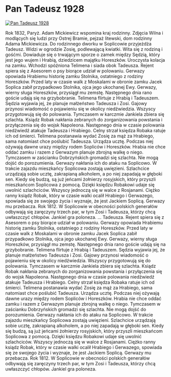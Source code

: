 Pan Tadeusz 1928 
=============
[![Pan Tadeusz 1928 ](http://vidos.pl/images/player.gif)](http://vidos.pl/pan-tadeusz-1928)

 Rok 1832, Paryż. Adam Mickiewicz wspomina kraj rodzinny. Zdjęcia Wilna i modlących się ludzi przy Ostrej Bramie, pejzaż litewski, dom rodzinny Adama Mickiewicza. Do rodzinnego dworku w Soplicowie przyjeżdża Tadeusz. Widzi w ogrodzie Zosię, podlewającą kwiatki. Wita się z rodziną i gośćmi. Dowiaduje się o trwającym sporze o zamek między Sędzią, który jest jego wujem i Hrabią, dziedzicem majątku Horeszków. Uroczysta kolacja na zamku. Wchodzi spóźniona Telimena i siada obok Tadeusza. Rejent spiera się z Asesorem o psy biorące udział w polowaniu. Gerwazy opowiada Hrabiemu historię zamku Stolnika, ostatniego z rodziny Horeszków. Przed laty w czasie walk z Moskalami w obronie zamku Jacek Soplica zabił przypadkowo Stolnika, ojca jego ukochanej Ewy. Gerwazy, wierny sługa Horeszków, przysiągł mu zemstę. Następnego dnia rano goście udają się na grzybobranie. Telimena flirtuje z Hrabią i Tadeuszem. Sędzia wyjawia jej, że planuje małżeństwo Tadeusza i Zosi. Gajowy przynosi wiadomość o pojawieniu się w okolicy niedźwiedzia. Wszyscy przygotowują się do polowania. Tymczasem w karczmie Jankiela zbiera się szlachta. Ksiądz Robak nakłania zebranych do zorganizowania powstania i przyłączenia się do wojsk Napoleona. Następnego dnia w czasie polowania niedźwiedź atakuje Tadeusza i Hrabiego. Celny strzał księdza Robaka ratuje ich od śmierci. Telimena postanawia wydać Zosię za mąż za Hrabiego, sama natomiast chce poślubić Tadeusza. Urządza ucztę. Podczas niej ożywają dawne urazy między rodem Sopliców i Horeszków. Hrabia nie chce oddać zamku i razem z Gerwazym planuje zbrojną walkę o niego. Tymczasem w zaścianku Dobrzyńskich gromadzi się szlachta. Nie mogą dojść do porozumienia. Gerwazy nakłania ich do ataku na Soplicowo. W trakcie zajazdu mieszkańcy Soplicowa zostają uwięzieni. Szlachcice urządzają sobie ucztę, zakrapianą alkoholem, a po niej zapadają w głęboki sen. Kiedy się budzą, są już jeńcami żołnierzy rosyjskich, który przyszli mieszkańcom Soplicowa z pomocą. Dzięki księdzu Robakowi udaje się uwolnić szlachciców. Wszyscy jednoczą się w walce z Rosjanami. Ciężko ranny ksiądz Robak, który w czasie walki ocalił Hrabiego i Gerwazego, spowiada się ze swojego życia i wyznaje, że jest Jackiem Soplicą. Gerwazy mu przebacza. Rok 1812. W Soplicowie w obecności polskich generałów odbywają się zaręczyny trzech par, w tym Zosi i Tadeusza, którzy chcą uwłaszczyć chłopów. Jankiel gra poloneza.  ... Tadeusza. Rejent spiera się z Asesorem o psy biorące udział w polowaniu. Gerwazy opowiada Hrabiemu historię zamku Stolnika, ostatniego z rodziny Horeszków. Przed laty w czasie walk z Moskalami w obronie zamku Jacek Soplica zabił przypadkowo Stolnika, ojca jego ukochanej Ewy. Gerwazy, wierny sługa Horeszków, przysiągł mu zemstę. Następnego dnia rano goście udają się na grzybobranie. Telimena flirtuje z Hrabią i Tadeuszem. Sędzia wyjawia jej, że planuje małżeństwo Tadeusza i Zosi. Gajowy przynosi wiadomość o pojawieniu się w okolicy niedźwiedzia. Wszyscy przygotowują się do polowania. Tymczasem w karczmie Jankiela zbiera się szlachta. Ksiądz Robak nakłania zebranych do zorganizowania powstania i przyłączenia się do wojsk Napoleona. Następnego dnia w czasie polowania niedźwiedź atakuje Tadeusza i Hrabiego. Celny strzał księdza Robaka ratuje ich od śmierci. Telimena postanawia wydać Zosię za mąż za Hrabiego, sama natomiast chce poślubić Tadeusza. Urządza ucztę. Podczas niej ożywają dawne urazy między rodem Sopliców i Horeszków. Hrabia nie chce oddać zamku i razem z Gerwazym planuje zbrojną walkę o niego. Tymczasem w zaścianku Dobrzyńskich gromadzi się szlachta. Nie mogą dojść do porozumienia. Gerwazy nakłania ich do ataku na Soplicowo. W trakcie zajazdu mieszkańcy Soplicowa zostają uwięzieni. Szlachcice urządzają sobie ucztę, zakrapianą alkoholem, a po niej zapadają w głęboki sen. Kiedy się budzą, są już jeńcami żołnierzy rosyjskich, który przyszli mieszkańcom Soplicowa z pomocą. Dzięki księdzu Robakowi udaje się uwolnić szlachciców. Wszyscy jednoczą się w walce z Rosjanami. Ciężko ranny ksiądz Robak, który w czasie walki ocalił Hrabiego i Gerwazego, spowiada się ze swojego życia i wyznaje, że jest Jackiem Soplicą. Gerwazy mu przebacza. Rok 1812. W Soplicowie w obecności polskich generałów odbywają się zaręczyny trzech par, w tym Zosi i Tadeusza, którzy chcą uwłaszczyć chłopów. Jankiel gra poloneza.
